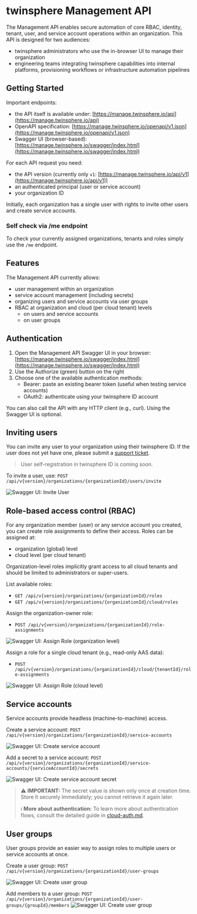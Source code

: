 <!-- markdown-link-check-disable -->
# twinsphere Management API

The Management API enables secure automation of core RBAC, identity, tenant, user, and service account operations
within an organization. This API is designed for two audiences:

- twinsphere administrators who use the in-browser UI to manage their organization
- engineering teams integrating twinsphere capabilities into internal platforms, provisioning workflows
or infrastructure automation pipelines

## Getting Started

Important endpoints:

- the API itself is available under: [https://manage.twinsphere.io/api](https://manage.twinsphere.io/api)
- OpenAPI specification: [https://manage.twinsphere.io/openapi/v1.json](https://manage.twinsphere.io/openapi/v1.json)
- Swagger UI (browser-based): [https://manage.twinsphere.io/swagger/index.html](https://manage.twinsphere.io/swagger/index.html)

For each API request you need:

- the API version (currently only `v1`: [https://manage.twinsphere.io/api/v1](https://manage.twinsphere.io/api/v1))
- an authenticated principal (user or service account)
- your organization ID

Initially, each organization has a single user with rights to invite other users and create service accounts.

### Self check via /me endpoint

To check your currently assigned organizations, tenants and roles simply use the `/me` endpoint.

## Features

The Management API currently allows:

- user management within an organization
- service account management (including secrets)
- organizing users and service accounts via user groups
- RBAC at organization and cloud (per cloud tenant) levels
    - on users and service accounts
    - on user groups

## Authentication

1. Open the Management API Swagger UI in your browser: [https://manage.twinsphere.io/swagger/index.html](https://manage.twinsphere.io/swagger/index.html)
2. Use the Authorize (green) button on the right
3. Choose one of the available authentication methods:
    - Bearer: paste an existing bearer token (useful when testing service accounts)
    - OAuth2: authenticate using your twinsphere ID account

You can also call the API with any HTTP client (e.g., curl). Using the Swagger UI is optional.

## Inviting users

You can invite any user to your organization using their twinsphere ID.
If the user does not yet have one, please submit a [support ticket](contact.md).

> User self-registration in twinsphere ID is coming soon.

To invite a user, use: `POST /api/v{version}/organizations/{organizationId}/users/invite`

![Swagger UI: Invite User](img/manage_user_invite.png)

## Role-based access control (RBAC)

For any organization member (user) or any service account you created, you can create role assignments
to define their access. Roles can be assigned at:

- organization (global) level
- cloud level (per cloud tenant)

Organization-level roles implicitly grant access to all cloud tenants and should be limited
to administrators or super-users.

List available roles:

- `GET /api/v{version}/organizations/{organizationId}/roles`
- `GET /api/v{version}/organizations/{organizationId}/cloud/roles`

Assign the organization-owner role:

- `POST /api/v{version}/organizations/{organizationId}/role-assignments`

![Swagger UI: Assign Role (organization level)](img/manage_role_assignment_org.png)

Assign a role for a single cloud tenant (e.g., read-only AAS data):

- `POST /api/v{version}/organizations/{organizationId}/cloud/{tenantId}/role-assignments`

![Swagger UI: Assign Role (cloud level)](img/manage_role_assignment_cloud.png)

## Service accounts

Service accounts provide headless (machine-to-machine) access.

Create a service account:
`POST /api/v{version}/organizations/{organizationId}/service-accounts`

![Swagger UI: Create service account](img/manage_service_account_create.png)

Add a secret to a service account:
`POST /api/v{version}/organizations/{organizationId}/service-accounts/{serviceAccountId}/secrets`

![Swagger UI: Create service account secret](img/manage_service_account_create_secret.png)

> ⚠️ **IMPORTANT:** The secret value is shown only once at creation time.
> Store it securely immediately; you cannot retrieve it again later.
>
> ℹ️ **More about authentication:** To learn more about authentication flows,
> consult the detailed guide in [cloud-auth.md](cloud-auth.md).

## User groups

User groups provide an easier way to assign roles to multiple users or service accounts at once.

Create a user group:
`POST /api/v{version}/organizations/{organizationId}/user-groups`

![Swagger UI: Create user group](img/manage_service_user_group_create.png)

Add members to a user group:
`POST /api/v{version}/organizations/{organizationId}/user-groups/{groupId}/members`
![Swagger UI: Create user group](img/manage_service_user_group_add_members.png)
<!-- markdown-link-check-enable -->
